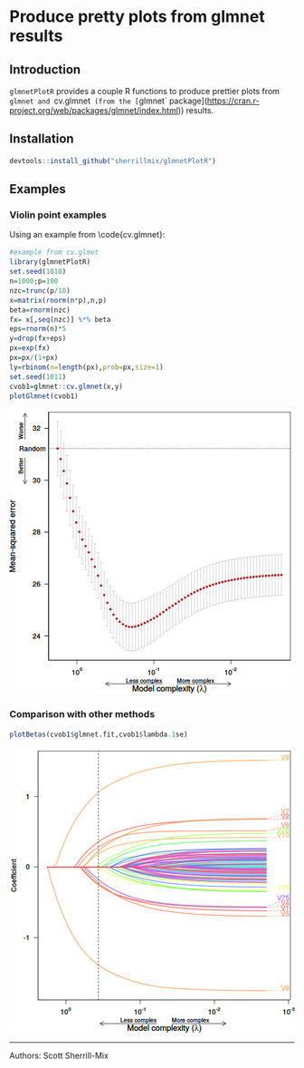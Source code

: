 # Produce pretty plots from glmnet results

## Introduction

`glmnetPlotR` provides a couple R functions to produce prettier plots from `glmnet and `cv.glmnet` (from the [`glmnet` package](https://cran.r-project.org/web/packages/glmnet/index.html)) results.

## Installation


```r
devtools::install_github("sherrillmix/glmnetPlotR")
```

## Examples

### Violin point examples
Using an example from \code{cv.glmnet}:

```r
#example from cv.glmet
library(glmnetPlotR)
set.seed(1010)
n=1000;p=100
nzc=trunc(p/10)
x=matrix(rnorm(n*p),n,p)
beta=rnorm(nzc)
fx= x[,seq(nzc)] %*% beta
eps=rnorm(n)*5
y=drop(fx+eps)
px=exp(fx)
px=px/(1+px)
ly=rbinom(n=length(px),prob=px,size=1)
set.seed(1011)
cvob1=glmnet::cv.glmnet(x,y)
plotGlmnet(cvob1)
```

![plot of chunk cv.glmnet-example](README_files/cv.glmnet-example-1.png) 


### Comparison with other methods

```r
plotBetas(cvob1$glmnet.fit,cvob1$lambda.1se)
```

![plot of chunk glmnet-example](README_files/glmnet-example-1.png) 

------
Authors: Scott Sherrill-Mix

